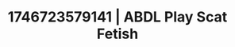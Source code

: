 ---
categories:
- AI-generated
- Sultry voice
- Erotic oil massage
- Sensual touch
- Real couple content
- Digital dominatrix
- ASMR
- Cosplay
image: /assets/images/1746723579141.jpg
layout: post
seo:
  description: Featured content with exclusive Scat Fetish, ABDL Play. HD images available.
  keywords: Scat Fetish, ABDL Play
  og_image: /assets/images/1746723579141.jpg
  schema_type: VisualArtwork
tags:
- ABDL Play
- Scat Fetish
- '#1746723579141'
title: 1746723579141 | ABDL Play Scat Fetish
---